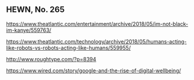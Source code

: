 ## HEWN, No. 265

https://www.theatlantic.com/entertainment/archive/2018/05/im-not-black-im-kanye/559763/

https://www.theatlantic.com/technology/archive/2018/05/humans-acting-like-robots-vs-robots-acting-like-humans/559955/

http://www.roughtype.com/?p=8394

https://www.wired.com/story/google-and-the-rise-of-digital-wellbeing/
